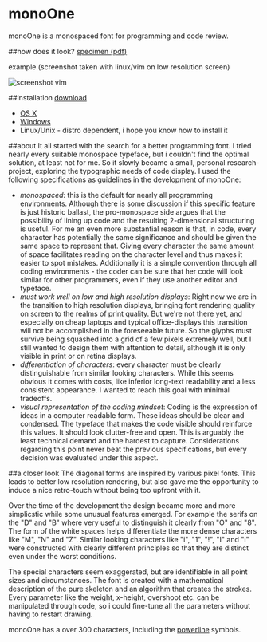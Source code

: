 monoOne
=======

monoOne is a monospaced font for programming and code review.

##how does it look?
[specimen (pdf)](specimen/monoOneSpecimen.pdf)

example (screenshot taken with linux/vim on low resolution screen)

![screenshot vim](specimen/monoOneVimScreenshot.png)

##installation
[download](monoOne.otf)
* [OS X](http://support.apple.com/kb/HT2509)
* [Windows](http://windows.microsoft.com/en-us/windows-vista/install-or-uninstall-fonts)
* Linux/Unix - distro dependent, i hope you know how to install it

##about
It all started with the search for a better programming font. I tried nearly every suitable monospace typeface, but i couldn't find the optimal solution, at least not for me. So it slowly became a small, personal research-project, exploring the typographic needs of code display. I used the following specifications as guidelines in the development of monoOne:

* _monospaced_: this is the default for nearly all programming environments. Although there is some discussion if this specific feature is just historic ballast, the pro-monospace side argues that the possibility of lining up code and the resulting 2-dimensional structuring is useful. For me an even more substantial reason is that, in code, every character has potentially the same significance and should be given the same space to represent that. Giving every character the same amount of space facilitates reading on the character level and thus makes it easier to spot mistakes. Additionally it is a simple convention through all coding environments - the coder can be sure that her code will look similar for other programmers, even if they use another editor and typeface.
* _must work well on low and high resolution displays_: Right now we are in the transition to high resolution displays, bringing font rendering quality on screen to the realms of print quality. But we're not there yet, and especially on cheap laptops and typical office-displays this transition will not be accomplished in the foreseeable future. So the glyphs must survive being squashed into a grid of a few pixels extremely well, but I still wanted to design them with attention to detail, although it is only visible in print or on retina displays.
* _differentiation of characters_: every character must be clearly distinguishable from similar looking characters. While this seems obvious it comes with costs, like inferior long-text readability and a less consistent appearance. I wanted to reach this goal with minimal tradeoffs.
* _visual representation of the coding mindset_: Coding is the expression of ideas in a computer readable form. These ideas should be clear and condensed. The typeface that makes the code visible should reinforce this values. It should look clutter-free and open.
This is arguably the least technical demand and the hardest to capture. Considerations regarding this point never beat the previous specifications, but every decision was evaluated under this aspect.

##a closer look
The diagonal forms are inspired by various pixel fonts. This leads to better low resolution rendering, but also gave me the opportunity to induce a nice retro-touch without being too upfront with it.

Over the time of the development the design became more and more simplicstic while some unusual features emerged. For example the serifs on the "D" and "B" where very useful to distinguish it clearly from "O" and "8". The form of the white spaces helps differentiate the more dense characters like "M", "N" and "Z". Similar looking characters like "i", "1", "!", "I" and "l" were constructed with clearly different principles so that they are distinct even under the worst conditions.

The special characters seem exaggerated, but are identifiable in all point sizes and circumstances.
The font is created with a mathematical description of the pure skeleton and an algorithm that creates the strokes. Every parameter like the weight, x-height, overshoot etc. can be manipulated through code, so i could fine-tune all the parameters without having to restart drawing.

monoOne has a over 300 characters, including the [powerline](https://github.com/Lokaltog/powerline) symbols.
